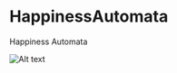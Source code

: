 HappinessAutomata
=================

Happiness Automata

![Alt text]( https://a248.e.akamai.net/camo.github.com/b38961dfb467addbfaaf4f77d75d502d9029b0a9/687474703a2f2f6465762d636f6d6d756e6974792e636f6d2f626c6f672f77702d636f6e74656e742f75706c6f6164732f323031322f31312f48617070696e6573734175746f6d6174612e6a7067 "Happiness Automata")


